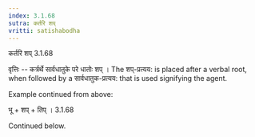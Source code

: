```yaml
---
index: 3.1.68
sutra: कर्तरि शप्‌
vritti: satishabodha
---
```



 कर्तरि शप्‌ 3.1.68 


वृत्तिः -- कर्त्रर्थे सार्वधातुके परे धातोः शप् । The शप्-प्रत्यय: is placed after a verbal root, when followed by a सार्वधातुक-प्रत्यय: that is used signifying the agent. 


Example continued from above: 

भू + शप् + तिप् । 3.1.68 


Continued below. 



